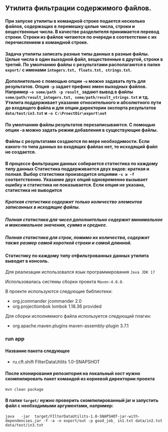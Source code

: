 ## Утилита фильтрации содержимого файлов.

#### При запуске утилиты в командной строке подается несколько файлов, содержащих в перемешку целые числа, строки и вещественные числа. В качестве разделителя принимается перевод строки. Строки из файлов читаются по очереди в соответствии с их перечислением в командной строке.

#### Задача утилиты записать разные типы данных в разные файлы. Целые числа в один выходной файл, вещественные в другой, строки в третий. По умолчанию файлы с результатами располагаются в папке `export/` с именами `integers.txt, floats.txt, strings.txt`.
#### Дополнительно с помощью опции `-o` можно задавать путь для результатов. Опция `-p` задает префикс имен выходных файлов. Например `-o some/path -p result_` задают вывод в файлы `some/path/result_integers.txt, some/path/result_strings.txt` и тд. Утилита поддерживает указание относительного и абсолютного пути до входящего файла и для опции директории экспорта результатов `data/test/in3.txt` и `-o C:\ProectDir\export\out`

#### По умолчанию файлы результатов перезаписываются. С помощью опции -a можно задать режим добавления в существующие файлы.

#### Файлы с результатами создаются по мере необходимости. Если какого-то типа данных во входящих файлах нет, то исходящий файл не создается.

#### В процессе фильтрации данных собирается статистика по каждому типу данных Статистика поддерживается двух видов: краткая и полная. Выбор статистики производится опциями `-s и -f` соответственно. Указание двух опций одновременно вызывает ошибку и статистика не показывается. Если опция не указана, статистика не выводится

##### Краткая статистика содержит только количество элементов записанных в исходящие файлы. 

##### Полная статистика для чисел дополнительно содержит минимальное и максимальное значения, сумма и среднее.

##### Полная статистика для строк, помимо их количества, содержит также размер самой короткой строки и самой длинной.

#### Статистику по каждому типу отфильтрованных данных утилита выводит в консоль.

Для реализации использовался язык программирования `Java JDK 17`

Использовалась системы сборки проекта `Maven-4.0.0`.

В проекте используются следующие библиотеки:
- <dependency>
    <groupId>org.jcommander</groupId>
    <artifactId>jcommander</artifactId>
    <version>2.0</version>
  </dependency>

- <dependency>
    <groupId>org.projectlombok</groupId>
    <artifactId>lombok</artifactId>
    <version>1.18.36</version>
    <scope>provided</scope>
  </dependency>

Для сборки исполняемого файла используется следующий плагин:
- <plugin>
      <groupId>org.apache.maven.plugins</groupId>
      <artifactId>maven-assembly-plugin</artifactId>
      <version>3.7.1</version>
  </plugin> 

### run app

#### Название пакета следующее
- <groupId>ru.cft.shift</groupId>
<artifactId>FIlterDataUtilits</artifactId>
<version>1.0-SNAPSHOT</version>

#### После клонирования репозитория на локальный хост нужно скомпилировать пакет командой из корневой директории проекта

`mvn clean package`

#### В папке `target/` нужно проверить скомпилированный jar и запустить файл с необходимыми аргументами, например:
`java   -jar  target/FIlterDataUtilits-1.0-SNAPSHOT-jar-with-dependencies.jar -f -a -o export/out -p good_job_ in1.txt data/in2.txt data/test/in3.txt`
